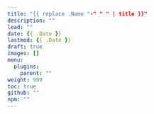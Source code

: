 ```yaml
---
title: "{{ replace .Name "-" " " | title }}"
description: ""
lead: ""
date: {{ .Date }}
lastmod: {{ .Date }}
draft: true
images: []
menu:
  plugins:
    parent: ""
weight: 999
toc: true
github: ""
npm: ""
---
```

